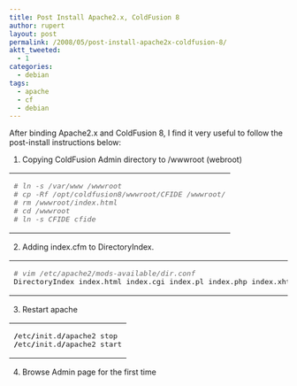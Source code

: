 ```yaml
---
title: Post Install Apache2.x, ColdFusion 8
author: rupert
layout: post
permalink: /2008/05/post-install-apache2x-coldfusion-8/
aktt_tweeted:
  - 1
categories:
  - debian
tags:
  - apache
  - cf
  - debian
---
```

After binding Apache2.x and ColdFusion 8, I find it very useful to follow the post-install instructions below:

1. Copying ColdFusion Admin directory to /wwwroot (webroot)

<div class="wp_syntax">
  <table>
    <tr>
      <td class="code">
        <pre class="bash" style="font-family:monospace;"><span style="color: #666666; font-style: italic;"># ln -s /var/www /wwwroot</span>
<span style="color: #666666; font-style: italic;"># cp -Rf /opt/coldfusion8/wwwroot/CFIDE /wwwroot/</span>
<span style="color: #666666; font-style: italic;"># rm /wwwroot/index.html</span>
<span style="color: #666666; font-style: italic;"># cd /wwwroot</span>
<span style="color: #666666; font-style: italic;"># ln -s CFIDE cfide</span></pre>
      </td>
    </tr>
  </table>
</div>

2. Adding index.cfm to DirectoryIndex.

<div class="wp_syntax">
  <table>
    <tr>
      <td class="code">
        <pre class="bash" style="font-family:monospace;"><span style="color: #666666; font-style: italic;"># vim /etc/apache2/mods-available/dir.conf</span>
DirectoryIndex index.html index.cgi index.pl index.php index.xhtml index.htm index.cfm</pre>
      </td>
    </tr>
  </table>
</div>

3. Restart apache

<div class="wp_syntax">
  <table>
    <tr>
      <td class="code">
        <pre class="bash" style="font-family:monospace;"><span style="color: #000000; font-weight: bold;">/</span>etc<span style="color: #000000; font-weight: bold;">/</span>init.d<span style="color: #000000; font-weight: bold;">/</span>apache2 stop 
<span style="color: #000000; font-weight: bold;">/</span>etc<span style="color: #000000; font-weight: bold;">/</span>init.d<span style="color: #000000; font-weight: bold;">/</span>apache2 start</pre>
      </td>
    </tr>
  </table>
</div>

4. Browse Admin page for the first time